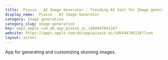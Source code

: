 ```yaml
---
title:  Piasso - AI Image Generator - Trending AI tool for Image generation
display_name:  Piasso - AI Image Generator
category: Image generation
category_slug: image-generation
key: apps_apple_com_de_app_piasso_ai_id6444704118?
website: https://apps.apple.com/de/app/piasso-ai/id6444704118?l=en
layout: aitool
---
```


App for generating and customizing stunning images.
